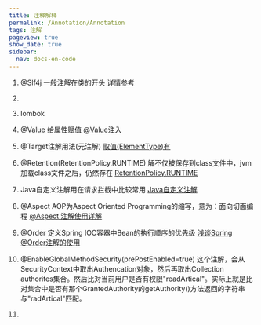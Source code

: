 ```yaml
---
title: 注释解释
permalink: /Annotation/Annotation
tags: 注解
pageview: true
show_date: true
sidebar:
  nav: docs-en-code
---
```


1. @Slf4j 一般注解在类的开头 [详情参考](https://blog.csdn.net/fanrenxiang/article/details/81012803)
2.
3. lombok


4. @Value 给属性赋值 [@Value注入](https://www.cnblogs.com/wangbin2188/p/9014837.html)
5. @Target注解用法(元注解)  [取值(ElementType)有](https://www.cnblogs.com/unknows/p/10261539.html)
6. @Retention(RetentionPolicy.RUNTIME)  解不仅被保存到class文件中，jvm加载class文件之后，仍然存在 [RetentionPolicy.RUNTIME](https://www.cnblogs.com/a8457013/p/9965551.html)
7. Java自定义注解用在请求拦截中比较常用 [Java自定义注解](https://www.cnblogs.com/jajian/p/9695055.html)
8. @Aspect AOP为Aspect Oriented Programming的缩写，意为：面向切面编程 [@Aspect 注解使用详解](https://blog.csdn.net/fz13768884254/article/details/83538709)
9. @Order 定义Spring IOC容器中Bean的执行顺序的优先级 [浅谈Spring @Order注解的使用](https://blog.csdn.net/yaomingyang/article/details/86649072)
10. @EnableGlobalMethodSecurity(prePostEnabled=true) 这个注解，会从SecurityContext中取出Authencation对象，然后再取出Collection<GrantedAuthority> authorites集合。然后比对当前用户是否有权限"readArtical"。实际上就是比对集合中是否有那个GrantedAuthority的getAuthority()方法返回的字符串与"radArtical"匹配。
11.

